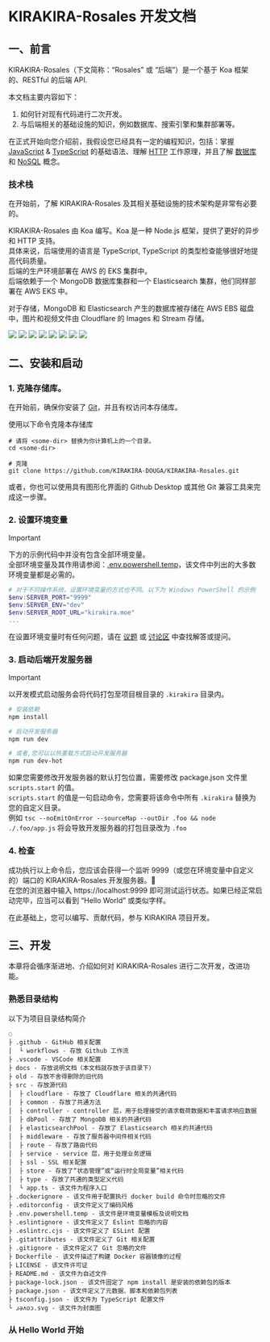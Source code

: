 # KIRAKIRA-Rosales 开发文档

## 一、前言

KIRAKIRA-Rosales（下文简称：“Rosales” 或 “后端”）是一个基于 Koa 框架的、RESTful 的后端 API.

本文档主要内容如下：
1. 如何针对现有代码进行二次开发。
2. 与后端相关的基础设施的知识，例如数据库、搜索引擎和集群部署等。

在正式开始向您介绍前，我假设您已经具有一定的编程知识，包括：掌握 [JavaScript](https://developer.mozilla.org/docs/Web/JavaScript) & [TypeScript](https://www.typescriptlang.org/) 的基础语法、理解 [HTTP](https://developer.mozilla.org/docs/Web/HTTP/Overview) 工作原理，并且了解 [数据库](https://zh.wikipedia.org/wiki/%E6%95%B0%E6%8D%AE%E5%BA%93) 和 [NoSQL](https://zh.wikipedia.org/wiki/NoSQL) 概念。



### 技术栈
在开始前，了解 KIRAKIRA-Rosales 及其相关基础设施的技术架构是非常有必要的。

KIRAKIRA-Rosales 由 Koa 编写。Koa 是一种 Node.js 框架，提供了更好的异步和 HTTP 支持。  
具体来说，后端使用的语言是 TypeScript, TypeScript 的类型检查能够很好地提高代码质量。  
后端的生产环境部署在 AWS 的 EKS 集群中。  
后端依赖于一个 MongoDB 数据库集群和一个 Elasticsearch 集群，他们同样部署在 AWS EKS 中。

对于存储，MongoDB 和 Elasticsearch 产生的数据库被存储在 AWS EBS 磁盘中，图片和视频文件由 Cloudflare 的 Images 和 Stream 存储。

[![](https://img.shields.io/badge/-JavaScript-F7DF1E?style=flat-square&logo=javascript&logoColor=black)](https://tc39.es)
[![](https://img.shields.io/badge/-TypeScript-3178C6?style=flat-square&logo=typescript&logoColor=white)](https://www.typescriptlang.org)
[![](https://img.shields.io/badge/-Node.js-417e38?style=flat-square&logo=Node.js&logoColor=white)](https://nodejs.org)
[![](https://img.shields.io/badge/-Koa-EEEEEE?style=flat-square&logo=Koa&logoColor=black)](https://koajs.com)
[![](https://img.shields.io/badge/-MongoDB-EEEEEE?style=flat-square&logo=MongoDB&logoColor=00ed64)](https://www.mongodb.com)
[![](https://img.shields.io/badge/-Elasticsearch-07a0d7?style=flat-square&logo=Elasticsearch&logoColor=333333)](https://www.elastic.co/elasticsearch)
[![](https://img.shields.io/badge/-Kubernetes-0075e4?style=flat-square&logo=Kubernetes&logoColor=white)](https://kubernetes.io/)
[![](https://img.shields.io/badge/-Cloudflare-f6821f?style=flat-square&logo=Cloudflare&logoColor=white)](https://www.cloudflare.com)

## 二、安装和启动
### 1. 克隆存储库。
在开始前，确保你安装了 [Git](https://git-scm.com/)，并且有权访问本存储库。

使用以下命令克隆本存储库
``` shell
# 请将 <some-dir> 替换为你计算机上的一个目录。
cd <some-dir>

# 克隆
git clone https://github.com/KIRAKIRA-DOUGA/KIRAKIRA-Rosales.git
```
或者，你也可以使用具有图形化界面的 Github Desktop 或其他 Git 兼容工具来完成这一步骤。

### 2. 设置环境变量
> [!IMPORTANT]    
> 下方的示例代码中并没有包含全部环境变量。  
> 全部环境变量及其作用请参阅：[.env.powershell.temp](https://github.com/KIRAKIRA-DOUGA/KIRAKIRA-Rosales/blob/develop/.env.powershell.temp)，该文件中列出的大多数环境变量都是必需的。  
```powershell
# 对于不同操作系统，设置环境变量的方式也不同。以下为 Windows PowerShell 的示例
$env:SERVER_PORT="9999"
$env:SERVER_ENV="dev"
$env:SERVER_ROOT_URL="kirakira.moe"
...
```
在设置环境变量时有任何问题，请在 [议题](https://github.com/KIRAKIRA-DOUGA/KIRAKIRA-Rosales/issues) 或 [讨论区](https://github.com/KIRAKIRA-DOUGA/KIRAKIRA-Rosales/discussions) 中查找解答或提问。

### 3. 启动后端开发服务器
> [!IMPORTANT]    
> 以开发模式启动服务会将代码打包至项目根目录的 `.kirakira` 目录内。  
```sh
# 安装依赖
npm install

# 启动开发服务器
npm run dev

# 或者,您可以以热重载方式启动开发服务器
npm run dev-hot
```
如果您需要修改开发服务器的默认打包位置，需要修改 package.json 文件里 `scripts.start` 的值。  
`scripts.start` 的值是一句启动命令，您需要将该命令中所有 `.kirakira` 替换为您的自定义目录。  
例如 `tsc --noEmitOnError --sourceMap --outDir .foo && node ./.foo/app.js` 将会导致开发服务器的打包目录改为 `.foo`

### 4. 检查
成功执行以上命令后，您应该会获得一个监听 9999（或您在环境变量中自定义的）端口的 KIRAKIRA-Rosales 开发服务器。🎉  
在您的浏览器中输入 https://localhost:9999 即可测试运行状态。如果已经正常启动完毕，应当可以看到 “Hello World” 或类似字样。

在此基础上，您可以编写、贡献代码，参与 KIRAKIRA 项目开发。  

## 三、开发
本章将会循序渐进地、介绍如何对 KIRAKIRA-Rosales 进行二次开发，改进功能。
### 熟悉目录结构
以下为项目目录结构简介
```
◌
├ .github - GitHub 相关配置
│  └ workflows - 存放 Github 工作流
├ .vscode - VSCode 相关配置
├ docs - 存放说明文档（本文档就存放于该目录下）
├ old - 存放不舍得删除的旧代码
├ src - 存放源代码
│  ├ cloudflare - 存放了 Cloudflare 相关的共通代码
│  ├ common - 存放了共通方法
│  ├ controller - controller 层，用于处理接受的请求载荷数据和丰富请求响应数据
│  ├ dbPool - 存放了 MongoDB 相关的共通代码
│  ├ elasticsearchPool - 存放了 Elasticsearch 相关的共通代码
│  ├ middleware - 存放了服务器中间件相关代码
│  ├ route - 存放了路由代码
│  ├ service - service 层，用于处理业务逻辑
│  ├ ssl - SSL 相关配置
│  ├ store - 存放了“状态管理”或“运行时全局变量”相关代码
│  ├ type - 存放了共通的类型定义代码
│  └ app.ts - 该文件为程序入口
├ .dockerignore - 该文件用于配置执行 docker build 命令时忽略的文件
├ .editorconfig - 该文件定义了编码风格
├ .env.powershell.temp - 该文件是环境变量模板及说明文档
├ .eslintignore - 该文件定义了 Eslint 忽略的内容
├ .eslintrc.cjs - 该文件定义了 ESLint 配置
├ .gitattributes - 该文件定义了 Git 相关配置
├ .gitignore - 该文件定义了 Git 忽略的文件
├ Dockerfile - 该文件描述了构建 Docker 容器镜像的过程
├ LICENSE - 该文件许可证
├ README.md - 该文件为自述文件
├ package-lock.json - 该文件固定了 npm install 是安装的依赖包的版本
├ package.json - 该文件定义了元数据、脚本和依赖包列表
├ tsconfig.json - 该文件为 TypeScript 配置文件
└ ɹəʌoɔ.svg - 该文件为封面图
```

### 从 Hello World 开始
